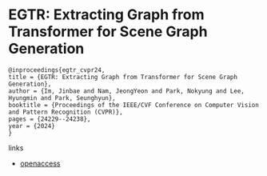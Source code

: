 # EGTR: Extracting Graph from Transformer for Scene Graph Generation

```
@inproceedings{egtr_cvpr24,
title = {EGTR: Extracting Graph from Transformer for Scene Graph Generation},
author = {Im, Jinbae and Nam, JeongYeon and Park, Nokyung and Lee, Hyungmin and Park, Seunghyun},
booktitle = {Proceedings of the IEEE/CVF Conference on Computer Vision and Pattern Recognition (CVPR)},
pages = {24229--24238},
year = {2024}
}
```

links
- [openaccess](https://openaccess.thecvf.com//content/CVPR2024/html/Im_EGTR_Extracting_Graph_from_Transformer_for_Scene_Graph_Generation_CVPR_2024_paper.html)
